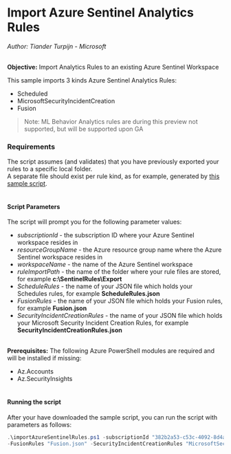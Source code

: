 # Import Azure Sentinel Analytics Rules
*Author: Tiander Turpijn - Microsoft*
<br/><br/>

**Objective:** Import Analytics Rules to an existing Azure Sentinel Workspace <br/>


This sample imports 3 kinds Azure Sentinel Analytics Rules:
* Scheduled
* MicrosoftSecurityIncidentCreation
* Fusion

> Note: ML Behavior Analytics rules are during this preview not supported, but will be supported upon GA

### Requirements
The script assumes (and validates) that you have previously exported your rules to a specific local folder.<br/>
A separate file should exist per rule kind, as for example, generated by [this sample script](https://github.com/Azure/Azure-Sentinel/tree/master/Tools/Az.SecurityInsights-Samples/Alert%20Rules/Export%20Analytics%20Rules).
<br/><br/>

#### Script Parameters
The script will prompt you for the following parameter values:
* *subscriptionId* - the subscription ID where your Azure Sentinel workspace resides in
* *resourceGroupName* - the Azure resource group name where the Azure Sentinel workspace resides in
* *workspaceName* - the name of the Azure Sentinel workspace
* *ruleImportPath* - the name of the folder where your rule files are stored, for example **c:\SentinelRules\Export**
* *ScheduleRules* - the name of your JSON file which holds your Schedules rules, for example **ScheduleRules.json**
* *FusionRules* - the name of your JSON file which holds your Fusion rules, for example **Fusion.json**
* *SecurityIncidentCreationRules* - the name of your JSON file which holds your Microsoft Security Incident Creation Rules, for example **SecurityIncidentCreationRules.json**
<br/><br/>

**Prerequisites:**
The following Azure PowerShell modules are required and will be installed if missing:
* Az.Accounts
* Az.SecurityInsights
<br/><br/>

#### Running the script
After your have downloaded the sample script, you can run the script with parameters as follows:
```powershell
.\importAzureSentinelRules.ps1 -subscriptionId "382b2a53-c53c-4092-8d4a-7210f6a44a0c" -resourceGroupName "mySentinelRG" -workspaceName "Sentinelworkspace" -ruleImportPath "C:\SentinelRules\Import" -ScheduleRules "Scheduled.json" `
-FusionRules "Fusion.json" -SecurityIncidentCreationRules "MicrosoftSecurityIncidentCreation.json"
```
